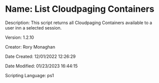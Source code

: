 ﻿# Name: List Cloudpaging Containers

Description: This script returns all Cloudpaging Containers available to a user inn a selected session.

Version: 1.2.10

Creator: Rory Monaghan

Date Created: 12/01/2022 12:26:29

Date Modified: 01/23/2023 16:44:15

Scripting Language: ps1

